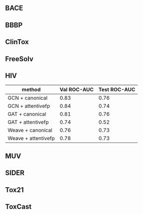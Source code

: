 ## BACE

## BBBP

## ClinTox

## FreeSolv

## HIV

| method              | Val ROC-AUC | Test ROC-AUC |
| ------------------- | ----------- | ------------ |
| GCN + canonical     | 0.83        | 0.76         |
| GCN + attentivefp   | 0.84        | 0.74         |
| GAT + canonical     | 0.81        | 0.76         |
| GAT + attentivefp   | 0.74        | 0.52         |
| Weave + canonical   | 0.76        | 0.73         |
| Weave + attentivefp | 0.78        | 0.73         |

## MUV

## SIDER

## Tox21

## ToxCast 
